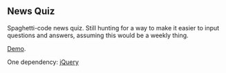 <h2>News Quiz</h2>

Spaghetti-code news quiz. Still hunting for a way to make it easier to input questions and answers, assuming this would be a weekly thing.

<a href="http://codywinchester.com/newsquiz/" target="_blank">Demo</a>.

One dependency: <a href="http://jquery.com/" target="_blank">jQuery</a>
